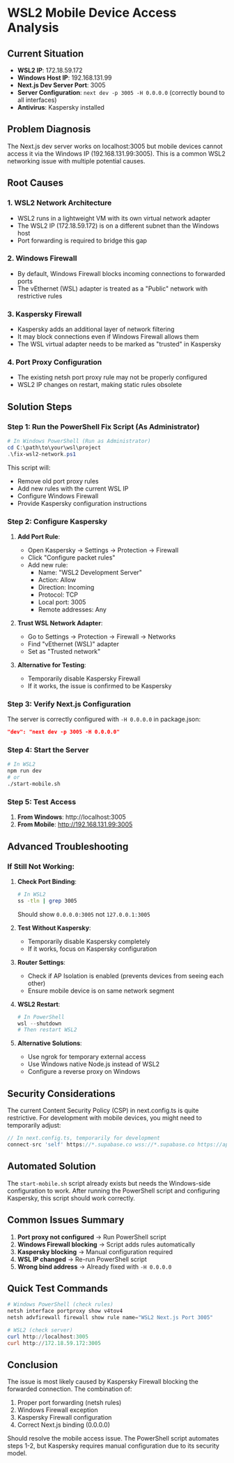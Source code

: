 # WSL2 Mobile Device Access Analysis

## Current Situation

- **WSL2 IP**: 172.18.59.172
- **Windows Host IP**: 192.168.131.99
- **Next.js Dev Server Port**: 3005
- **Server Configuration**: `next dev -p 3005 -H 0.0.0.0` (correctly bound to all interfaces)
- **Antivirus**: Kaspersky installed

## Problem Diagnosis

The Next.js dev server works on localhost:3005 but mobile devices cannot access it via the Windows IP (192.168.131.99:3005). This is a common WSL2 networking issue with multiple potential causes.

## Root Causes

### 1. **WSL2 Network Architecture**
- WSL2 runs in a lightweight VM with its own virtual network adapter
- The WSL2 IP (172.18.59.172) is on a different subnet than the Windows host
- Port forwarding is required to bridge this gap

### 2. **Windows Firewall**
- By default, Windows Firewall blocks incoming connections to forwarded ports
- The vEthernet (WSL) adapter is treated as a "Public" network with restrictive rules

### 3. **Kaspersky Firewall**
- Kaspersky adds an additional layer of network filtering
- It may block connections even if Windows Firewall allows them
- The WSL virtual adapter needs to be marked as "trusted" in Kaspersky

### 4. **Port Proxy Configuration**
- The existing netsh port proxy rule may not be properly configured
- WSL2 IP changes on restart, making static rules obsolete

## Solution Steps

### Step 1: Run the PowerShell Fix Script (As Administrator)

```powershell
# In Windows PowerShell (Run as Administrator)
cd C:\path\to\your\wsl\project
.\fix-wsl2-network.ps1
```

This script will:
- Remove old port proxy rules
- Add new rules with the current WSL IP
- Configure Windows Firewall
- Provide Kaspersky configuration instructions

### Step 2: Configure Kaspersky

1. **Add Port Rule**:
   - Open Kaspersky → Settings → Protection → Firewall
   - Click "Configure packet rules"
   - Add new rule:
     - Name: "WSL2 Development Server"
     - Action: Allow
     - Direction: Incoming
     - Protocol: TCP
     - Local port: 3005
     - Remote addresses: Any

2. **Trust WSL Network Adapter**:
   - Go to Settings → Protection → Firewall → Networks
   - Find "vEthernet (WSL)" adapter
   - Set as "Trusted network"

3. **Alternative for Testing**:
   - Temporarily disable Kaspersky Firewall
   - If it works, the issue is confirmed to be Kaspersky

### Step 3: Verify Next.js Configuration

The server is correctly configured with `-H 0.0.0.0` in package.json:
```json
"dev": "next dev -p 3005 -H 0.0.0.0"
```

### Step 4: Start the Server

```bash
# In WSL2
npm run dev
# or
./start-mobile.sh
```

### Step 5: Test Access

1. **From Windows**: http://localhost:3005
2. **From Mobile**: http://192.168.131.99:3005

## Advanced Troubleshooting

### If Still Not Working:

1. **Check Port Binding**:
   ```bash
   # In WSL2
   ss -tln | grep 3005
   ```
   Should show `0.0.0.0:3005` not `127.0.0.1:3005`

2. **Test Without Kaspersky**:
   - Temporarily disable Kaspersky completely
   - If it works, focus on Kaspersky configuration

3. **Router Settings**:
   - Check if AP Isolation is enabled (prevents devices from seeing each other)
   - Ensure mobile device is on same network segment

4. **WSL2 Restart**:
   ```powershell
   # In PowerShell
   wsl --shutdown
   # Then restart WSL2
   ```

5. **Alternative Solutions**:
   - Use ngrok for temporary external access
   - Use Windows native Node.js instead of WSL2
   - Configure a reverse proxy on Windows

## Security Considerations

The current Content Security Policy (CSP) in next.config.ts is quite restrictive. For development with mobile devices, you might need to temporarily adjust:

```typescript
// In next.config.ts, temporarily for development
connect-src 'self' https://*.supabase.co wss://*.supabase.co https://api.cttexpresso.pt https://viacep.com.br http://192.168.131.99:3005;
```

## Automated Solution

The `start-mobile.sh` script already exists but needs the Windows-side configuration to work. After running the PowerShell script and configuring Kaspersky, this script should work correctly.

## Common Issues Summary

1. **Port proxy not configured** → Run PowerShell script
2. **Windows Firewall blocking** → Script adds rules automatically
3. **Kaspersky blocking** → Manual configuration required
4. **WSL IP changed** → Re-run PowerShell script
5. **Wrong bind address** → Already fixed with `-H 0.0.0.0`

## Quick Test Commands

```powershell
# Windows PowerShell (check rules)
netsh interface portproxy show v4tov4
netsh advfirewall firewall show rule name="WSL2 Next.js Port 3005"

# WSL2 (check server)
curl http://localhost:3005
curl http://172.18.59.172:3005
```

## Conclusion

The issue is most likely caused by Kaspersky Firewall blocking the forwarded connection. The combination of:
1. Proper port forwarding (netsh rules)
2. Windows Firewall exception
3. Kaspersky Firewall configuration
4. Correct Next.js binding (0.0.0.0)

Should resolve the mobile access issue. The PowerShell script automates steps 1-2, but Kaspersky requires manual configuration due to its security model.